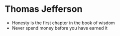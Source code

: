 Thomas Jefferson
=================

* Honesty is the first chapter in the book of wisdom 
* Never spend money before you have earned it 
